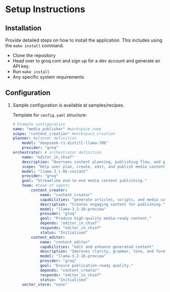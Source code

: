
# Setup Instructions

## Installation

Provide detailed steps on how to install the application. This includes using the `make install` command.

-   Clone the repository
-   Head over to groq.com and sign up for a dev account and generate an API key.
-   Run `make install`
-   Any specific system requirements

## Configuration
1.  Sample configuration is available at samples/recipes.

    Template for `config.yaml` structure:

    ```yaml
    # Example configuration
    name: "media_publisher" #workspace_name
    scope: "content_creation" #workspace_creation
    planner: #planner definition
        model: "deepseek-r1-distill-llama-70b"
        provider: "groq"
    orchestrator: # orchestrator definition
        name: "editor_in_chief"
        description: "Oversees content planning, publishing flow, and quality checks."
        scope: "Help user plan, create, edit, and publish media content efficiently."
        model: "llama-3.1-8b-instant"
        provider: "groq"
        goal: "Streamline end-to-end media content publishing."
        team: #team of agents
            content_creator:
                name: "content_creator"
                capabilities: "generate articles, scripts, and media content"
                description: "Creates engaging content for publishing."
                model: "llama-3.2-1b-preview"
                provider: "groq"
                goal: "Produce high-quality media-ready content."
                depends: "editor_in_chief"
                responds: "editor_in_chief"
                status: "Initialised"
            content_editor:
                name: "content_editor"
                capabilities: "edit and enhance generated content"
                description: "Improves clarity, grammar, tone, and formatting."
                model: "llama-3.2-1b-preview"
                provider: "groq"
                goal: "Ensure publication-ready quality."
                depends: "content_creator"
                responds: "editor_in_chief"
                status: "Initialised"
        vector_store: "none"
    ```

